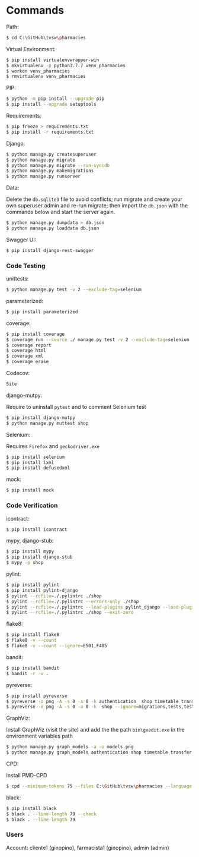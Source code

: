 # Commands

Path:

```bash
$ cd C:\GitHub\tvsw\pharmacies
```

Virtual Environment:

```bash
$ pip install virtualenvwrapper-win
$ mkvirtualenv -p python3.7.7 venv_pharmacies
$ workon venv_pharmacies
$ rmvirtualenv venv_pharmacies
```

PIP:

```bash
$ python -m pip install --upgrade pip
$ pip install --upgrade setuptools
```

Requirements:

```bash
$ pip freeze > requirements.txt
$ pip install -r requirements.txt
```

Django:

```bash
$ python manage.py createsuperuser
$ python manage.py migrate
$ python manage.py migrate --run-syncdb
$ python manage.py makemigrations
$ python manage.py runserver
```

Data:

Delete the `db.sqlite3` file to avoid conflicts; run migrate and create your own superuser admin and re-run migrate; then import the `db.json` with the commands below and start the server again.

```bash
$ python manage.py dumpdata > db.json
$ python manage.py loaddata db.json
```

Swagger UI:

```bash
$ pip install django-rest-swagger
```

### Code Testing

unittests:

```bash
$ python manage.py test -v 2 --exclude-tag=selenium
```

parameterized:

```bash
$ pip install parameterized
```

coverage:

```bash
$ pip install coverage
$ coverage run --source ./ manage.py test -v 2 --exclude-tag=selenium
$ coverage report
$ coverage html
$ coverage xml
$ coverage erase
```

Codecov:

```bash
Site
```

django-mutpy:

Require to uninstall `pytest` and to comment Selenium test

```bash
$ pip install django-mutpy
$ python manage.py muttest shop
```

Selenium:

Requires `Firefox` and `geckodriver.exe`

```bash
$ pip install selenium
$ pip install lxml
$ pip install defusedxml
```

mock:

```bash
$ pip install mock
```

### Code Verification

icontract:

```bash
$ pip install icontract
```

mypy, django-stub:

```bash
$ pip install mypy
$ pip install django-stub
$ mypy -p shop
```

pylint:

```bash
$ pip install pylint
$ pip install pylint-django
$ pylint --rcfile=./.pylintrc ./shop
$ pylint --rcfile=./.pylintrc --errors-only ./shop
$ pylint --rcfile=./.pylintrc --load-plugins pylint_django --load-plugins pylint_django.checkers.db_performance ./shop
$ pylint --rcfile=./.pylintrc ./shop --exit-zero
```

flake8:

```bash
$ pip install flake8
$ flake8 -v --count
$ flake8 -v --count --ignore=E501,F405
```

bandit:

```bash
$ pip install bandit
$ bandit -r -v .
```

pyreverse:

```bash
$ pip install pyreverse
$ pyreverse -o png -A -s 0 -a 0 -k authentication  shop timetable transfer --ignore=migrations,tests,tests.py
$ pyreverse -o png -A -s 0 -a 0 -k  shop --ignore=migrations,tests,tests.py
```

GraphViz:

Install GraphViz (visit the site) and add the the path `bin\gvedit.exe` in the environment variables path

```bash
$ python manage.py graph_models -a -o models.png
$ python manage.py graph_models authentication shop timetable transfer -o apps.png
```

CPD:

Install PMD-CPD

```bash
$ cpd --minimum-tokens 75 --files C:\GitHub\tvsw\pharmacies --language python
```

black:

```bash
$ pip install black
$ black . --line-length 79 --check
$ black . --line-length 79
```

### Users

Account: cliente1 (ginopino), farmacista1 (ginopino), admin (admin)
